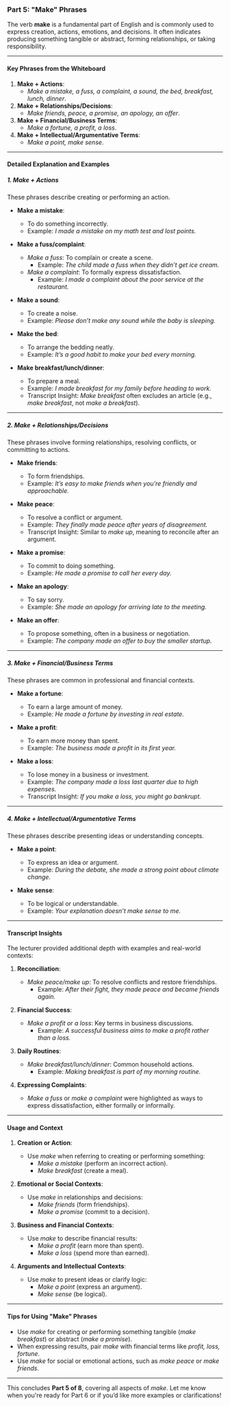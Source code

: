 ### **Part 5: "Make" Phrases**

The verb **make** is a fundamental part of English and is commonly used to express creation, actions, emotions, and decisions. It often indicates producing something tangible or abstract, forming relationships, or taking responsibility.

---

#### **Key Phrases from the Whiteboard**

1. **Make + Actions**:
    - _Make a mistake, a fuss, a complaint, a sound, the bed, breakfast, lunch, dinner_.
2. **Make + Relationships/Decisions**:
    - _Make friends, peace, a promise, an apology, an offer_.
3. **Make + Financial/Business Terms**:
    - _Make a fortune, a profit, a loss_.
4. **Make + Intellectual/Argumentative Terms**:
    - _Make a point, make sense_.

---

#### **Detailed Explanation and Examples**

##### **1. Make + Actions**

These phrases describe creating or performing an action.

- **Make a mistake**:
    
    - To do something incorrectly.
    - Example: _I made a mistake on my math test and lost points._
- **Make a fuss/complaint**:
    
    - _Make a fuss_: To complain or create a scene.
        - Example: _The child made a fuss when they didn’t get ice cream._
    - _Make a complaint_: To formally express dissatisfaction.
        - Example: _I made a complaint about the poor service at the restaurant._
- **Make a sound**:
    
    - To create a noise.
    - Example: _Please don’t make any sound while the baby is sleeping._
- **Make the bed**:
    
    - To arrange the bedding neatly.
    - Example: _It’s a good habit to make your bed every morning._
- **Make breakfast/lunch/dinner**:
    
    - To prepare a meal.
    - Example: _I made breakfast for my family before heading to work._
    - Transcript Insight: _Make breakfast_ often excludes an article (e.g., _make breakfast_, not _make a breakfast_).

---

##### **2. Make + Relationships/Decisions**

These phrases involve forming relationships, resolving conflicts, or committing to actions.

- **Make friends**:
    
    - To form friendships.
    - Example: _It’s easy to make friends when you’re friendly and approachable._
- **Make peace**:
    
    - To resolve a conflict or argument.
    - Example: _They finally made peace after years of disagreement._
    - Transcript Insight: Similar to _make up_, meaning to reconcile after an argument.
- **Make a promise**:
    
    - To commit to doing something.
    - Example: _He made a promise to call her every day._
- **Make an apology**:
    
    - To say sorry.
    - Example: _She made an apology for arriving late to the meeting._
- **Make an offer**:
    
    - To propose something, often in a business or negotiation.
    - Example: _The company made an offer to buy the smaller startup._

---

##### **3. Make + Financial/Business Terms**

These phrases are common in professional and financial contexts.

- **Make a fortune**:
    
    - To earn a large amount of money.
    - Example: _He made a fortune by investing in real estate._
- **Make a profit**:
    
    - To earn more money than spent.
    - Example: _The business made a profit in its first year._
- **Make a loss**:
    
    - To lose money in a business or investment.
    - Example: _The company made a loss last quarter due to high expenses._
    - Transcript Insight: _If you make a loss, you might go bankrupt._

---

##### **4. Make + Intellectual/Argumentative Terms**

These phrases describe presenting ideas or understanding concepts.

- **Make a point**:
    
    - To express an idea or argument.
    - Example: _During the debate, she made a strong point about climate change._
- **Make sense**:
    
    - To be logical or understandable.
    - Example: _Your explanation doesn’t make sense to me._

---

#### **Transcript Insights**

The lecturer provided additional depth with examples and real-world contexts:

1. **Reconciliation**:
    
    - _Make peace/make up_: To resolve conflicts and restore friendships.
        - Example: _After their fight, they made peace and became friends again._
2. **Financial Success**:
    
    - _Make a profit or a loss_: Key terms in business discussions.
        - Example: _A successful business aims to make a profit rather than a loss._
3. **Daily Routines**:
    
    - _Make breakfast/lunch/dinner_: Common household actions.
        - Example: _Making breakfast is part of my morning routine._
4. **Expressing Complaints**:
    
    - _Make a fuss_ or _make a complaint_ were highlighted as ways to express dissatisfaction, either formally or informally.

---

#### **Usage and Context**

1. **Creation or Action**:
    
    - Use _make_ when referring to creating or performing something:
        - _Make a mistake_ (perform an incorrect action).
        - _Make breakfast_ (create a meal).
2. **Emotional or Social Contexts**:
    
    - Use _make_ in relationships and decisions:
        - _Make friends_ (form friendships).
        - _Make a promise_ (commit to a decision).
3. **Business and Financial Contexts**:
    
    - Use _make_ to describe financial results:
        - _Make a profit_ (earn more than spent).
        - _Make a loss_ (spend more than earned).
4. **Arguments and Intellectual Contexts**:
    
    - Use _make_ to present ideas or clarify logic:
        - _Make a point_ (express an argument).
        - _Make sense_ (be logical).

---

#### **Tips for Using "Make" Phrases**

- Use _make_ for creating or performing something tangible (_make breakfast_) or abstract (_make a promise_).
- When expressing results, pair _make_ with financial terms like _profit, loss, fortune_.
- Use _make_ for social or emotional actions, such as _make peace_ or _make friends_.

---

This concludes **Part 5 of 8**, covering all aspects of _make_. Let me know when you're ready for Part 6 or if you’d like more examples or clarifications!